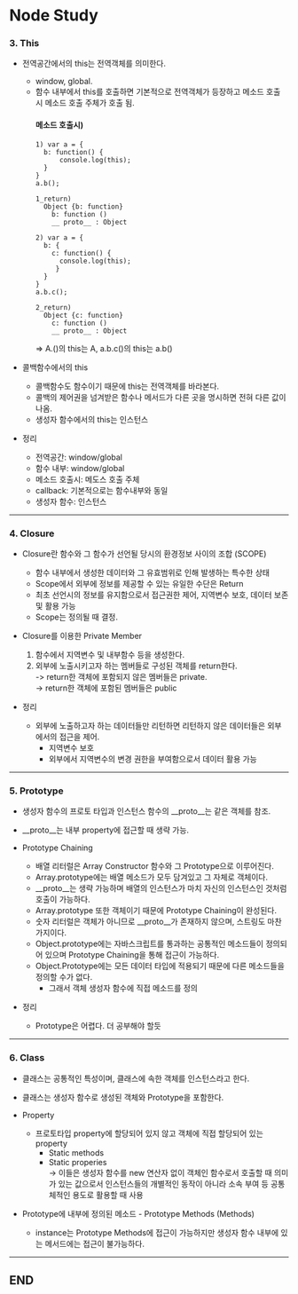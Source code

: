 # Node Study

### 3. This

  - 전역공간에서의 this는 전역객체를 의미한다.
    - window, global.
    - 함수 내부에서 this를 호출하면 기본적으로 전역객체가 등장하고 메소드 호출 시 메소드 호출 주체가 호출 됨.
      #### 메소드 호출시)
      ```
      1) var a = {
        b: function() {
            console.log(this);
        }
      }
      a.b();

      1_return)
        Object {b: function}
          b: function ()
          __ proto__ : Object

      2) var a = {
        b: {
          c: function() {
            console.log(this);
           }
        }
      }
      a.b.c();

      2_return)
        Object {c: function}
          c: function ()
          __ proto__ : Object
      ```
      => A.()의 this는 A, a.b.c()의 this는 a.b()

  - 콜백함수에서의 this
    - 콜백함수도 함수이기 때문에 this는 전역객체를 바라본다.
    - 콜백의 제어권을 넘겨받은 함수나 메서드가 다른 곳을 명시하면 전혀 다른 값이 나옴.
    - 생성자 함수에서의 this는 인스턴스

  - 정리
    - 전역공간: window/global
    - 함수 내부: window/global
    - 메소드 호출시: 메도스 호출 주체
    - callback: 기본적으로는 함수내부와 동일
    - 생성자 함수: 인스턴스
  
---
  
### 4. Closure

  - Closure란 함수와 그 함수가 선언될 당시의 환경정보 사이의 조합 (SCOPE)
    - 함수 내부에서 생성한 데이터와 그 유효범위로 인해 발생하는 특수한 상태
    - Scope에서 외부에 정보를 제공할 수 있는 유일한 수단은 Return
    - 최초 선언시의 정보를 유지함으로서 접근권한 제어, 지역변수 보호, 데이터 보존 및 활용 가능
    - Scope는 정의될 때 결정.
    
  - Closure를 이용한 Private Member
      1) 함수에서 지역변수 및 내부함수 등을 생성한다.
      2) 외부에 노출시키고자 하는 멤버들로 구성된 객체를 return한다.  
        -> return한 객체에 포함되지 않은 멤버들은 private.  
        -> return한 객체에 포함된 멤버들은 public  
        
  - 정리
    - 외부에 노출하고자 하는 데이터들만 리턴하면 리턴하지 않은 데이터들은 외부에서의 접근을 제어.
      - 지역변수 보호
      - 외부에서 지역변수의 변경 권한을 부여함으로서 데이터 활용 가능
      
---
      
### 5. Prototype

  - 생성자 함수의 프로토 타입과 인스턴스 함수의 __proto__는 같은 객체를 참조.
  - __proto__는 내부 property에 접근할 때 생략 가능.
  
  - Prototype Chaining
    - 배열 리터럴은 Array Constructor 함수와 그 Prototype으로 이루어진다.
    - Array.prototype에는 배열 메소드가 모두 담겨있고 그 자체로 객체이다.
    - __proto__는 생략 가능하며 배열의 인스턴스가 마치 자신의 인스턴스인 것처럼 호출이 가능하다.
    - Array.prototype 또한 객체이기 때문에 Prototype Chaining이 완성된다.
    - 숫자 리터럴은 객체가 아니므로 __proto__가 존재하지 않으며, 스트링도 마찬가지이다.
    - Object.prototype에는 자바스크립트를 통과하는 공통적인 메소드들이 정의되어 있으며 Prototype Chaining을 통해 접근이 가능하다.
    - Object.Prototype에는 모든 데이터 타입에 적용되기 때문에 다른 메소드들을 정의할 수가 없다.
      - 그래서 객체 생성자 함수에 직접 메소드를 정의
      
  - 정리
    - Prototype은 어렵다. 더 공부해야 할듯
    
---
    
### 6. Class

  - 클래스는 공통적인 특성이며, 클래스에 속한 객체를 인스턴스라고 한다.
  - 클래스는 생성자 함수로 생성된 객체와 Prototype을 포함한다.
  
  - Property
    - 프로토타입 property에 할당되어 있지 않고 객체에 직접 할당되어 있는 property
      - Static methods
      - Static properies  
          -> 이들은 생성자 함수를 new 연산자 없이 객체인 함수로서 호출할 때 의미가 있는 값으로서 인스턴스들의 개별적인 동작이 아니라 소속 부여 등 공통체적인 용도로 활용할 때 사용
  - Prototype에 내부에 정의된 메소드
        - Prototype Methods (Methods)
      - instance는 Prototype Methods에 접근이 가능하지만 생성자 함수 내부에 있는 메서드에는 접근이 불가능하다.
      
      
      
---


      
## END
  
  
      
     


